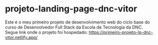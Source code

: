 # projeto-landing-page-dnc-vitor
Este é o meu primeiro projeto de desenvolvimento web do ciclo base do curso de Desenvolvedor Full Stack da Escola de Tecnologia da DNC. \
Segue link onde o projeto foi hospedado: https://primeiro-projeto-lp-dnc-vitor.netlify.app/
